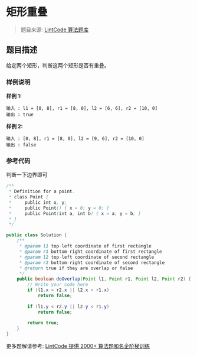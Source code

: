 # 矩形重叠
 > 题目来源: [LintCode 算法题库](https://www.lintcode.com/problem/rectangle-overlap/?utm_source=sc-github-wzz)
 ## 题目描述
 给定两个矩形，判断这两个矩形是否有重叠。
 ### 样例说明
 **样例 1:**
```
输入 : l1 = [0, 8], r1 = [8, 0], l2 = [6, 6], r2 = [10, 0]
输出 : true
```
**样例 2:**
```
输入 : [0, 8], r1 = [8, 0], l2 = [9, 6], r2 = [10, 0]
输出 : false
```
 ### 参考代码
 判断一下边界即可
```java
/**
 * Definition for a point.
 * class Point {
 *     public int x, y;
 *     public Point() { x = 0; y = 0; }
 *     public Point(int a, int b) { x = a; y = b; }
 * }
 */

public class Solution {
    /**
     * @param l1 top-left coordinate of first rectangle
     * @param r1 bottom-right coordinate of first rectangle
     * @param l2 top-left coordinate of second rectangle
     * @param r2 bottom-right coordinate of second rectangle
     * @return true if they are overlap or false
     */
    public boolean doOverlap(Point l1, Point r1, Point l2, Point r2) {
        // Write your code here
        if (l1.x > r2.x || l2.x > r1.x)
            return false;
    
        if (l1.y < r2.y || l2.y < r1.y)
            return false;
 
        return true;
    }
}
```
 更多题解请参考: [LintCode 提供 2000+ 算法题和名企阶梯训练](https://www.lintcode.com/problem/?utm_source=sc-github-wzz)